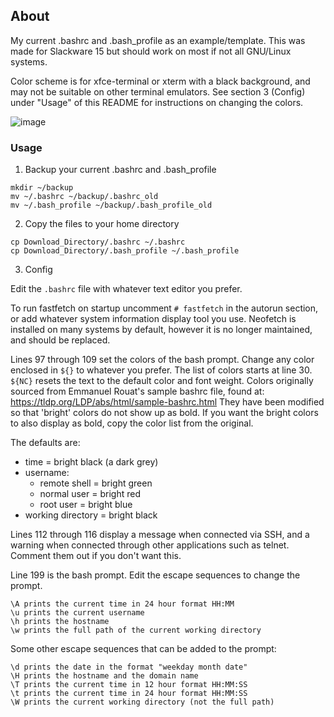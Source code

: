 ## About
My current .bashrc and .bash_profile as an example/template.
This was made for Slackware 15 but should work on most if not all GNU/Linux systems.

Color scheme is for xfce-terminal or xterm with a black background, and may not be suitable on other terminal emulators. See section 3 (Config) under "Usage" of this README for instructions on changing the colors.

![image](https://github.com/user-attachments/assets/f10cab28-82b5-450e-911d-cf2887f5d869)



### Usage
1. Backup your current .bashrc and .bash_profile
```
mkdir ~/backup
mv ~/.bashrc ~/backup/.bashrc_old
mv ~/.bash_profile ~/backup/.bash_profile_old
```

2. Copy the files to your home directory
```
cp Download_Directory/.bashrc ~/.bashrc
cp Download_Directory/.bash_profile ~/.bash_profile
```

3. Config

Edit the `.bashrc` file with whatever text editor you prefer.

To run fastfetch on startup uncomment `# fastfetch` in the autorun section, or add whatever system information display tool you use.  Neofetch is installed on many systems by default, however it is no longer maintained, and should be replaced.

Lines 97 through 109 set the colors of the bash prompt. Change any color enclosed in `${}` to whatever you prefer. The list of colors starts at line 30. `${NC}` resets the text to the default color and font weight.
Colors originally sourced from Emmanuel Rouat's sample bashrc file, found at: https://tldp.org/LDP/abs/html/sample-bashrc.html
They have been modified so that 'bright' colors do not show up as bold.
If you want the bright colors to also display as bold, copy the color list from the original.

The defaults are:
- time = bright black (a dark grey)
- username:
  - remote shell = bright green
  - normal user = bright red 
  - root user = bright blue
- working directory = bright black


Lines 112 through 116 display a message when connected via SSH, and a warning when connected through other applications such as telnet. Comment them out if you don't want this.

Line 199 is the bash prompt. Edit the escape sequences to change the prompt.
```
\A prints the current time in 24 hour format HH:MM
\u prints the current username
\h prints the hostname
\w prints the full path of the current working directory
```
Some other escape sequences that can be added to the prompt:
```
\d prints the date in the format "weekday month date"
\H prints the hostname and the domain name
\T prints the current time in 12 hour format HH:MM:SS 
\t prints the current time in 24 hour format HH:MM:SS 
\W prints the current working directory (not the full path)
```
